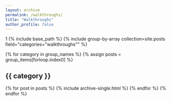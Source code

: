 ```yaml
---
layout: archive
permalink: /walkthroughs/
title: "Walkthroughs"
author_profile: false
---
```

1
{% include base_path %}
{% include group-by-array collection=site.posts field="categories="walkthroughs"" %}

{% for category in group_names %}
  {% assign posts = group_items[forloop.index0] %}
  <h2 id="{{ category | slugify }}" class="archive__subtitle">{{ category }}</h2>
  {% for post in posts %}
    {% include archive-single.html %}
  {% endfor %}
{% endfor %}
